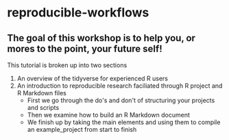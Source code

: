 # reproducible-workflows

## The goal of this workshop is to help you, or mores to the point, your future self!

This tutorial is broken up into two sections

1. An overview of the tidyverse for experienced R users
2. An introduction to reproducible research faciliated through R project and R Markdown files
    + First we go through the do's and don't of structuring your projects and scripts
    + Then we examine how to build an R Markdown document
    + We finish up by taking the main elements and using them to compile an example_project from start to finish


